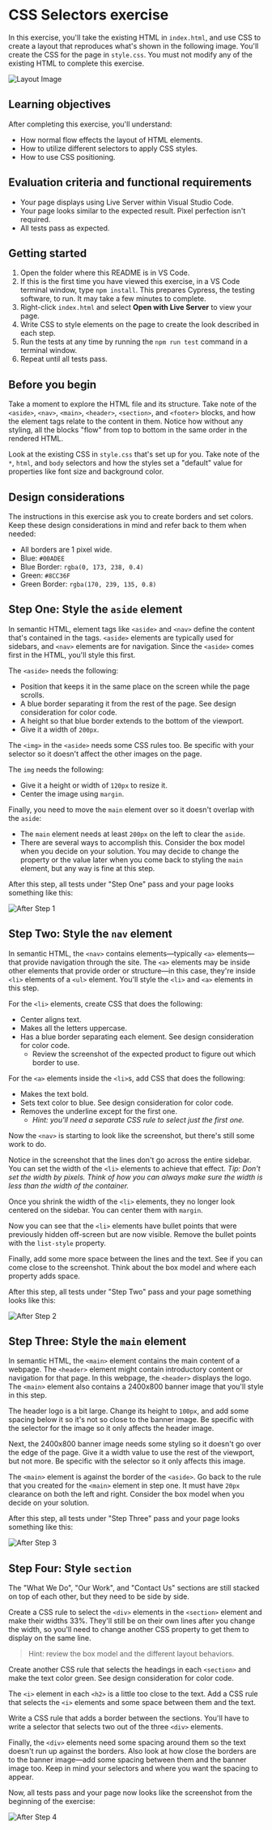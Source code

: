 # CSS Selectors exercise

In this exercise, you'll take the existing HTML in `index.html`, and use CSS to create a layout that reproduces what's shown in the following image. You'll create the CSS for the page in `style.css`. You must not modify any of the existing HTML to complete this exercise.

![Layout Image](./screenshots/layout.png)

## Learning objectives

After completing this exercise, you'll understand:

* How normal flow effects the layout of HTML elements.
* How to utilize different selectors to apply CSS styles.
* How to use CSS positioning.

## Evaluation criteria and functional requirements

* Your page displays using Live Server within Visual Studio Code.
* Your page looks similar to the expected result. Pixel perfection isn't required.
* All tests pass as expected.

## Getting started

1. Open the folder where this README is in VS Code.
2. If this is the first time you have viewed this exercise, in a VS Code terminal window, type `npm install`. This prepares Cypress, the testing software, to run. It may take a few minutes to complete.
3. Right-click `index.html` and select **Open with Live Server** to view your page.
4. Write CSS to style elements on the page to create the look described in each step.
5. Run the tests at any time by running the `npm run test` command in a terminal window.
6. Repeat until all tests pass.

## Before you begin

Take a moment to explore the HTML file and its structure. Take note of the `<aside>`, `<nav>`, `<main>`, `<header>`, `<section>`, and `<footer>` blocks, and how the element tags relate to the content in them. Notice how without any styling, all the blocks "flow" from top to bottom in the same order in the rendered HTML.

Look at the existing CSS in `style.css` that's set up for you. Take note of the `*`, `html`, and `body` selectors and how the styles set a "default" value for properties like font size and background color.

## Design considerations

The instructions in this exercise ask you to create borders and set colors. Keep these design considerations in mind and refer back to them when needed:

* All borders are 1 pixel wide.
* Blue: `#00ADEE`
* Blue Border: `rgba(0, 173, 238, 0.4)`
* Green: `#8CC36F`
* Green Border: `rgba(170, 239, 135, 0.8)`

## Step One: Style the `aside` element

In semantic HTML, element tags like `<aside>` and `<nav>` define the content that's contained in the tags. `<aside>` elements are typically used for sidebars, and `<nav>` elements are for navigation. Since the `<aside>` comes first in the HTML, you'll style this first.

The `<aside>` needs the following:

* Position that keeps it in the same place on the screen while the page scrolls.
* A blue border separating it from the rest of the page. See design consideration for color code.
* A height so that blue border extends to the bottom of the viewport.
* Give it a width of `200px`.

The `<img>` in the `<aside>` needs some CSS rules too. Be specific with your selector so it doesn't affect the other images on the page.

The `img` needs the following:

* Give it a height or width of `120px` to resize it.
* Center the image using `margin`.

Finally, you need to move the `main` element over so it doesn't overlap with the `aside`:

* The `main` element needs at least `200px` on the left to clear the `aside`.
* There are several ways to accomplish this. Consider the box model when you decide on your solution. You may decide to change the property or the value later when you come back to styling the `main` element, but any way is fine at this step.

After this step, all tests under "Step One" pass and your page looks something like this:

![After Step 1](./screenshots/step1.png)

## Step Two: Style the `nav` element

In semantic HTML, the `<nav>` contains elements—typically `<a>` elements—that provide navigation through the site. The `<a>` elements may be inside other elements that provide order or structure—in this case, they're inside `<li>` elements of a `<ul>` element. You'll style the `<li>` and `<a>` elements in this step.

For the `<li>` elements, create CSS that does the following:

* Center aligns text.
* Makes all the letters uppercase.
* Has a blue border separating each element. See design consideration for color code.
    * Review the screenshot of the expected product to figure out which border to use.

For the `<a>` elements inside the `<li>`s, add CSS that does the following:

* Makes the text bold.
* Sets text color to blue. See design consideration for color code.
* Removes the underline except for the first one.
    * *Hint: you'll need a separate CSS rule to select just the first one.*

Now the `<nav>` is starting to look like the screenshot, but there's still some work to do.

Notice in the screenshot that the lines don't go across the entire sidebar. You can set the width of the `<li>` elements to achieve that effect. *Tip: Don't set the width by pixels. Think of how you can always make sure the width is less than the width of the container.*

Once you shrink the width of the `<li>` elements, they no longer look centered on the sidebar. You can center them with `margin`.

Now you can see that the `<li>` elements have bullet points that were previously hidden off-screen but are now visible. Remove the bullet points with the `list-style` property.

Finally, add some more space between the lines and the text. See if you can come close to the screenshot. Think about the box model and where each property adds space.

After this step, all tests under "Step Two" pass and your page something looks like this:

![After Step 2](./screenshots/step2.png)

## Step Three: Style the `main` element

In semantic HTML, the `<main>` element contains the main content of a webpage. The `<header>` element might contain introductory content or navigation for that page. In this webpage, the `<header>` displays the logo. The `<main>` element also contains a 2400x800 banner image that you'll style in this step.

The header logo is a bit large. Change its height to `100px`, and add some spacing below it so it's not so close to the banner image. Be specific with the selector for the image so it only affects the header image.

Next, the 2400x800 banner image needs some styling so it doesn't go over the edge of the page. Give it a width value to use the rest of the viewport, but not more. Be specific with the selector so it only affects this image.

The `<main>` element is against the border of the `<aside>`. Go back to the rule that you created for the `<main>` element in step one. It must have `20px` clearance on both the left and right. Consider the box model when you decide on your solution.

After this step, all tests under "Step Three" pass and your page looks something like this:

![After Step 3](./screenshots/step3.png)

## Step Four: Style `section`

The "What We Do", "Our Work", and "Contact Us" sections are still stacked on top of each other, but they need to be side by side.

Create a CSS rule to select the `<div>` elements in the `<section>` element and make their widths 33%. They'll still be on their own lines after you change the width, so you'll need to change another CSS property to get them to display on the same line.

> Hint: review the box model and the different layout behaviors.

Create another CSS rule that selects the headings in each `<section>` and make the text color green. See design consideration for color code.

The `<i>` element in each `<h2>` is a little too close to the text. Add a CSS rule that selects the `<i>` elements and some space between them and the text.

Write a CSS rule that adds a border between the sections. You'll have to write a selector that selects two out of the three `<div>` elements.

Finally, the `<div>` elements need some spacing around them so the text doesn't run up against the borders. Also look at how close the borders are to the banner image—add some spacing between them and the banner image too. Keep in mind your selectors and where you want the spacing to appear.

Now, all tests pass and your page now looks like the screenshot from the beginning of the exercise:

![After Step 4](./screenshots/step4.png)
